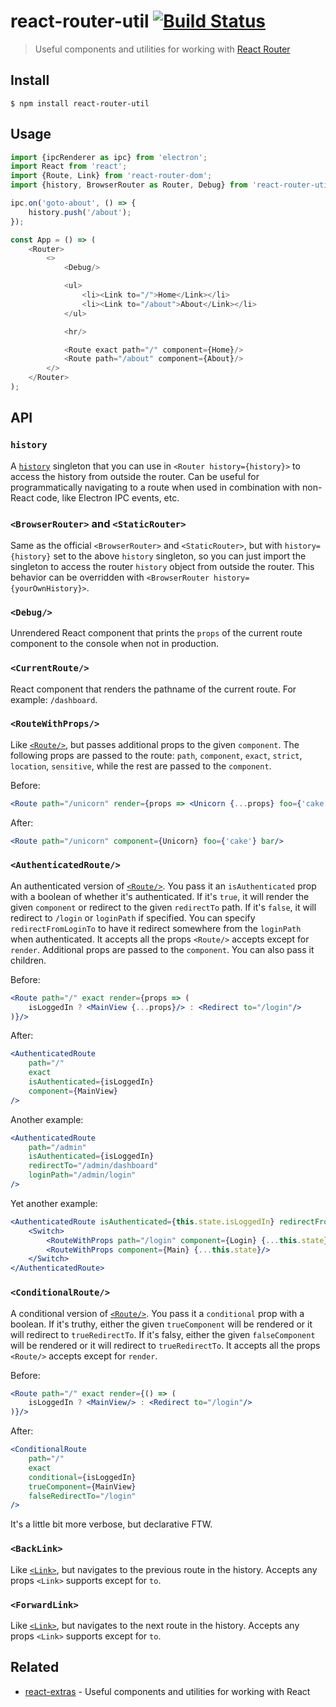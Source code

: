 # react-router-util [![Build Status](https://travis-ci.org/sindresorhus/react-router-util.svg?branch=master)](https://travis-ci.org/sindresorhus/react-router-util)

> Useful components and utilities for working with [React Router](https://github.com/ReactTraining/react-router)


## Install

```
$ npm install react-router-util
```


## Usage

```js
import {ipcRenderer as ipc} from 'electron';
import React from 'react';
import {Route, Link} from 'react-router-dom';
import {history, BrowserRouter as Router, Debug} from 'react-router-util';

ipc.on('goto-about', () => {
	history.push('/about');
});

const App = () => (
	<Router>
		<>
			<Debug/>

			<ul>
				<li><Link to="/">Home</Link></li>
				<li><Link to="/about">About</Link></li>
			</ul>

			<hr/>

			<Route exact path="/" component={Home}/>
			<Route path="/about" component={About}/>
		</>
	</Router>
);
```


## API

### `history`

A [`history`](https://github.com/ReactTraining/react-router/blob/master/packages/react-router/docs/api/history.md) singleton that you can use in `<Router history={history}>` to access the history from outside the router. Can be useful for programmatically navigating to a route when used in combination with non-React code, like Electron IPC events, etc.

### `<BrowserRouter>` and `<StaticRouter>`

Same as the official `<BrowserRouter>` and `<StaticRouter>`, but with `history={history}` set to the above `history` singleton, so you can just import the singleton to access the router `history` object from outside the router. This behavior can be overridden with `<BrowserRouter history={yourOwnHistory}>`.

### `<Debug/>`

Unrendered React component that prints the `props` of the current route component to the console when not in production.

### `<CurrentRoute/>`

React component that renders the pathname of the current route. For example: `/dashboard`.

### `<RouteWithProps/>`

Like [`<Route/>`](https://github.com/ReactTraining/react-router/blob/master/packages/react-router/docs/api/Route.md), but passes additional props to the given `component`. The following props are passed to the route: `path`, `component`, `exact`, `strict`, `location`, `sensitive`, while the rest are passed to the `component`.

Before:

```jsx
<Route path="/unicorn" render={props => <Unicorn {...props} foo={'cake'} bar/>}/>
```

After:

```jsx
<Route path="/unicorn" component={Unicorn} foo={'cake'} bar/>
```

### `<AuthenticatedRoute/>`

An authenticated version of [`<Route/>`](https://github.com/ReactTraining/react-router/blob/master/packages/react-router/docs/api/Route.md). You pass it an `isAuthenticated` prop with a boolean of whether it's authenticated. If it's `true`, it will render the given `component` or redirect to the given `redirectTo` path. If it's `false`, it will redirect to `/login` or `loginPath` if specified. You can specify `redirectFromLoginTo` to have it redirect somewhere from the `loginPath` when authenticated. It accepts all the props `<Route/>` accepts except for `render`. Additional props are passed to the `component`. You can also pass it children.

Before:

```jsx
<Route path="/" exact render={props => (
	isLoggedIn ? <MainView {...props}/> : <Redirect to="/login"/>
)}/>
```

After:

```jsx
<AuthenticatedRoute
	path="/"
	exact
	isAuthenticated={isLoggedIn}
	component={MainView}
/>
```

Another example:

```jsx
<AuthenticatedRoute
	path="/admin"
	isAuthenticated={isLoggedIn}
	redirectTo="/admin/dashboard"
	loginPath="/admin/login"
/>
```

Yet another example:

```jsx
<AuthenticatedRoute isAuthenticated={this.state.isLoggedIn} redirectFromLoginTo="/dashboard">
	<Switch>
		<RouteWithProps path="/login" component={Login} {...this.state}/>
		<RouteWithProps component={Main} {...this.state}/>
	</Switch>
</AuthenticatedRoute>
```

### `<ConditionalRoute/>`

A conditional version of [`<Route/>`](https://github.com/ReactTraining/react-router/blob/master/packages/react-router/docs/api/Route.md). You pass it a `conditional` prop with a boolean. If it's truthy, either the given `trueComponent` will be rendered or it will redirect to `trueRedirectTo`. If it's falsy, either the given `falseComponent` will be rendered or it will redirect to `trueRedirectTo`. It accepts all the props `<Route/>` accepts except for `render`.

Before:

```jsx
<Route path="/" exact render={() => (
	isLoggedIn ? <MainView/> : <Redirect to="/login"/>
)}/>
```

After:

```jsx
<ConditionalRoute
	path="/"
	exact
	conditional={isLoggedIn}
	trueComponent={MainView}
	falseRedirectTo="/login"
/>
```

It's a little bit more verbose, but declarative FTW.

### `<BackLink>`

Like [`<Link>`](https://github.com/ReactTraining/react-router/blob/master/packages/react-router-dom/docs/api/Link.md), but navigates to the previous route in the history. Accepts any props `<Link>` supports except for `to`.

### `<ForwardLink>`

Like [`<Link>`](https://github.com/ReactTraining/react-router/blob/master/packages/react-router-dom/docs/api/Link.md), but navigates to the next route in the history. Accepts any props `<Link>` supports except for `to`.


## Related

- [react-extras](https://github.com/sindresorhus/react-extras) - Useful components and utilities for working with React
